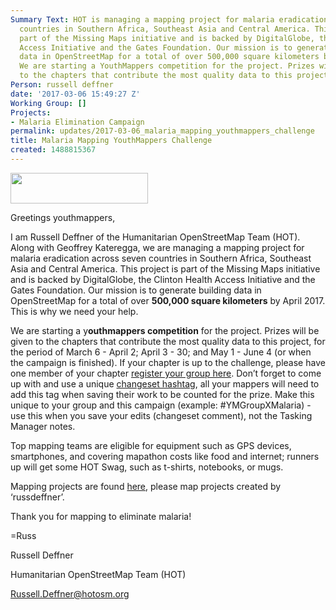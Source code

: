 ```yaml
---
Summary Text: HOT is managing a mapping project for malaria eradication across seven
  countries in Southern Africa, Southeast Asia and Central America. This project is
  part of the Missing Maps initiative and is backed by DigitalGlobe, the Clinton Health
  Access Initiative and the Gates Foundation. Our mission is to generate building
  data in OpenStreetMap for a total of over 500,000 square kilometers by April 2017.
  We are starting a YouthMappers competition for the project. Prizes will be given
  to the chapters that contribute the most quality data to this project.
Person: russell deffner
date: '2017-03-06 15:49:27 Z'
Working Group: []
Projects:
- Malaria Elimination Campaign
permalink: updates/2017-03-06_malaria_mapping_youthmappers_challenge
title: Malaria Mapping YouthMappers Challenge
created: 1488815367
---
```

<p id="docs-internal-guid-ac028050-a443-5d1c-56f5-5732984f1a52" dir="ltr"><span style="font-size: 11pt; font-family: Arial; color: #000000; background-color: transparent; font-weight: 400; font-style: normal; font-variant: normal; text-decoration: none; vertical-align: baseline;"><img class="image-medium" src="/sites/default/files/styles/medium/public/YM-HIRES-banner.jpg?itok=MRp6SxIR" alt="" height="49" width="220"></span></p><p dir="ltr">Greetings youthmappers,</p><p dir="ltr">I am Russell Deffner of the Humanitarian OpenStreetMap Team (HOT). Along with Geoffrey Kateregga, we are managing a mapping project for malaria eradication across seven countries in Southern Africa, Southeast Asia and Central America. This project is part of the Missing Maps initiative and is backed by DigitalGlobe, the Clinton Health Access Initiative and the Gates Foundation. Our mission is to generate building data in OpenStreetMap for a total of over <strong>500,000 square kilometers</strong> by April 2017. This is why we need your help.</p><p dir="ltr">We are starting a y<strong>outhmappers competition</strong> for the project. Prizes will be given to the chapters that contribute the most quality data to this project, for the period of March 6 - April 2; April 3 - 30; and May 1 - June 4 (or when the campaign is finished). If your chapter is up to the challenge, please have one member of your chapter <a href="https://docs.google.com/forms/d/e/1FAIpQLSdAyghmUROWTXZDOCFRuJCi7RXZAuqC-6Fe1lcMsG6Ia8TNEg/viewform">register your group here</a>. Don’t forget to come up with and use a unique <a href="http://wiki.openstreetmap.org/wiki/Good_changeset_comments#Hashtags">changeset hashtag</a>, all your mappers will need to add this tag when saving their work to be counted for the prize. Make this unique to your group and this campaign (example: #YMGroupXMalaria) - use this when you save your edits (changeset comment), not the Tasking Manager notes.</p><p dir="ltr">Top mapping teams are eligible for equipment such as GPS devices, smartphones, and covering mapathon costs like food and internet; runners up will get some HOT Swag, such as t-shirts, notebooks, or mugs.</p><p dir="ltr">Mapping projects are found <a href="http://bit.ly/2miQUyZ">here</a>, please map projects created by ‘russdeffner’.</p><p dir="ltr">Thank you for mapping to eliminate malaria!</p><p dir="ltr">=Russ</p><p dir="ltr">Russell Deffner</p><p dir="ltr">Humanitarian OpenStreetMap Team (HOT)</p><p dir="ltr"><a href="mailto:Russell.Deffner@hotosm.org">Russell.Deffner@hotosm.org</a></p>
